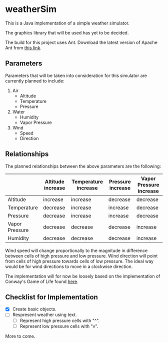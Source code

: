 # weatherSim
This is a Java implementation of a simple weather simulator. 

The graphics library that will be used has yet to be decided.

The build for this project uses Ant. Download the latest version of Apache Ant from [this link](http://ant.apache.org/bindownload.cgi).

## Parameters

Parameters that will be taken into consideration for this simulator are currently planned to include:

1. Air
   * Altitude
   * Temperature
   * Pressure
2. Water
   * Humidity
   * Vapor Pressure
3. Wind
   * Speed
   * Direction

## Relationships

The planned relationships between the above parameters are the following:

|              |Altitude increase   |Temperature increase   |Pressure increase   |Vapor Pressure increase |
|--------------|--------------------|-----------------------|--------------------|------------------------|
|Altitude      |increase            |increase               |decrease            |decrease                |
|Temperature   |decrease            |increase               |increase            |decrease                |
|Pressure      |decrease            |increase               |increase            |decrease                |
|Vapor Pressure|decrease            |decrease               |decrease            |increase                |
|Humidity      |decrease            |decrease               |decrease            |increase                |

Wind speed will change proportionally to the magnitude in difference between cells of high pressure and low pressure.
Wind direction will point from cells of high pressure towards cells of low pressure. The ideal way would be for wind directions to move in a clockwise direction.

The implementation will for now be loosely based on the implementation of Conway's Game of Life found [here](https://bitstorm.org/gameoflife/code/).

## Checklist for Implementation

- [x] Create basic objects.
- [ ] Respresent weather using text.
    - [ ] Represent high pressure cells with "^".
    - [ ] Represent low pressure cells with "v".

More to come.
